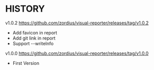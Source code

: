 HISTORY
=======

v1.0.2 https://github.com/zordius/visual-reporter/releases/tag/v1.0.2
 * Add favicon in report
 * Add git link in report
 * Support --writeInfo

v1.0.0 https://github.com/zordius/visual-reporter/releases/tag/v1.0.0
 * First Version
